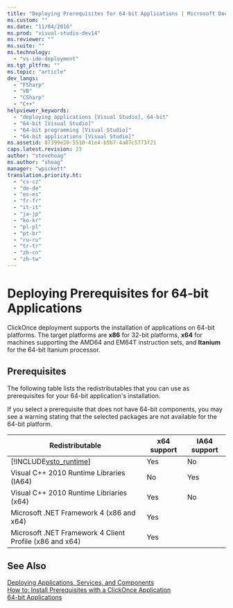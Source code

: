 ```yaml
---
title: "Deploying Prerequisites for 64-bit Applications | Microsoft Docs"
ms.custom: ""
ms.date: "11/04/2016"
ms.prod: "visual-studio-dev14"
ms.reviewer: ""
ms.suite: ""
ms.technology: 
  - "vs-ide-deployment"
ms.tgt_pltfrm: ""
ms.topic: "article"
dev_langs: 
  - "FSharp"
  - "VB"
  - "CSharp"
  - "C++"
helpviewer_keywords: 
  - "deploying applications [Visual Studio], 64-bit"
  - "64-bit [Visual Studio]"
  - "64-bit programming [Visual Studio]"
  - "64-bit applications [Visual Studio]"
ms.assetid: 87399e20-5510-41e4-b5b7-4a87c5773f21
caps.latest.revision: 23
author: "stevehoag"
ms.author: "shoag"
manager: "wpickett"
translation.priority.ht: 
  - "cs-cz"
  - "de-de"
  - "es-es"
  - "fr-fr"
  - "it-it"
  - "ja-jp"
  - "ko-kr"
  - "pl-pl"
  - "pt-br"
  - "ru-ru"
  - "tr-tr"
  - "zh-cn"
  - "zh-tw"
---
```

# Deploying Prerequisites for 64-bit Applications
ClickOnce deployment supports the installation of applications on 64-bit platforms. The target platforms are **x86** for 32-bit platforms, **x64** for machines supporting the AMD64 and EM64T instruction sets, and **Itanium** for the 64-bit Itanium processor.  
  
## Prerequisites  
 The following table lists the redistributables that you can use as prerequisites for your 64-bit application's installation.  
  
 If you select a prerequisite that does not have 64-bit components, you may see a warning stating that the selected packages are not available for the 64-bit platform.  
  
|Redistributable|x64 support|IA64 support|  
|---------------------|-----------------|------------------|  
|[!INCLUDE[vsto_runtime](../deployment/includes/vsto_runtime_md.md)]|Yes|No|  
|Visual C++ 2010 Runtime Libraries (IA64)|No|Yes|  
|Visual C++ 2010 Runtime Libriaries (x64)|Yes|No|  
|Microsoft .NET Framework 4 (x86 and x64)|Yes||  
|Microsoft .NET Framework 4 Client Profile (x86 and x64)|Yes||  
  
## See Also  
 [Deploying Applications, Services, and Components](../deployment/deploying-applications-services-and-components.md)   
 [How to: Install Prerequisites with a ClickOnce Application](../deployment/how-to-install-prerequisites-with-a-clickonce-application.md)   
 [64-bit Applications](../Topic/64-bit%20Applications.md)